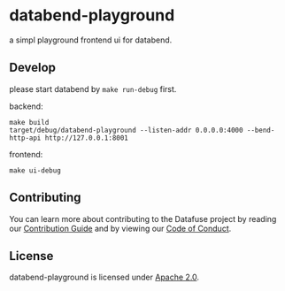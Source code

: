 # databend-playground

a simpl playground frontend ui for databend.

## Develop

please start databend by `make run-debug` first.

backend:

```
make build
target/debug/databend-playground --listen-addr 0.0.0.0:4000 --bend-http-api http://127.0.0.1:8001
```

frontend:

```
make ui-debug
```

## Contributing

You can learn more about contributing to the Datafuse project by reading our [Contribution Guide](https://databend.rs/dev/contributing/) and by viewing our [Code of Conduct](https://databend.rs/dev/policies/code-of-conduct).

## License

databend-playground is licensed under [Apache 2.0](LICENSE).
